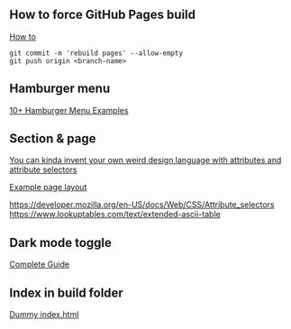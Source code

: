 ## How to force GitHub Pages build

[How to](https://stackoverflow.com/questions/24098792/how-to-force-github-pages-build)

```shell
git commit -m 'rebuild pages' --allow-empty
git push origin <branch-name>
```

## Hamburger menu

[10+ Hamburger Menu Examples](https://alvarotrigo.com/blog/hamburger-menu-css/)

## Section & page

[You can kinda invent your own weird design language with attributes and attribute selectors](https://css-tricks.com/weird-design-languages-with-attributes/)

[Example page layout](https://www.npmjs.com/package/gulp-twig)

https://developer.mozilla.org/en-US/docs/Web/CSS/Attribute_selectors
https://www.lookuptables.com/text/extended-ascii-table

## Dark mode toggle

[Complete Guide](https://ryanfeigenbaum.com/dark-mode/)

## Index in build folder
[Dummy index.html](https://stackoverflow.com/questions/25320356/can-i-have-my-github-pages-index-html-in-a-subfolder-of-the-repository)